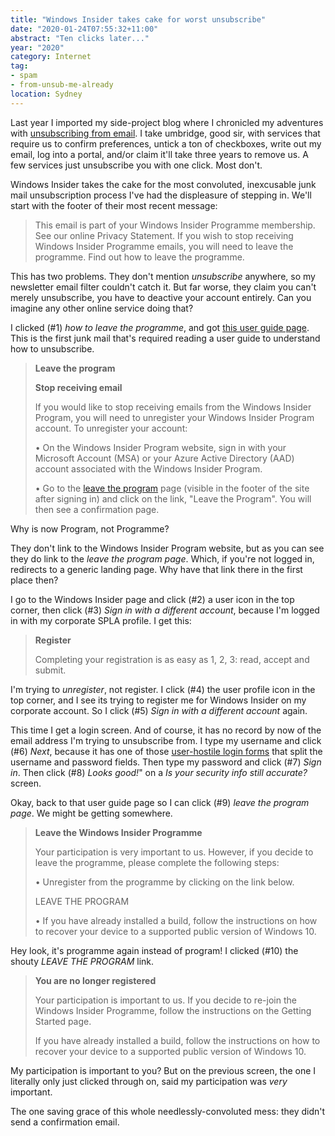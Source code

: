 ```yaml
---
title: "Windows Insider takes cake for worst unsubscribe"
date: "2020-01-24T07:55:32+11:00"
abstract: "Ten clicks later..."
year: "2020"
category: Internet
tag:
- spam
- from-unsub-me-already
location: Sydney
---
```

Last year I imported my side-project blog where I chronicled my adventures with [unsubscribing from email](https://rubenerd.com/tag/from-unsub-me-already/). I take umbridge, good sir, with services that require us to confirm preferences, untick a ton of checkboxes, write out my email, log into a portal, and/or claim it'll take three years to remove us. A few services just unsubscribe you with one click. Most don't.

Windows Insider takes the cake for the most convoluted, inexcusable junk mail unsubscription process I've had the displeasure of stepping in. We'll start with the footer of their most recent message: 

> This email is part of your Windows Insider Programme membership. See our online Privacy Statement. If you wish to stop receiving Windows Insider Programme emails, you will need to leave the programme. Find out how to leave the programme.

This has two problems. They don't mention *unsubscribe* anywhere, so my newsletter email filter couldn't catch it. But far worse, they claim you can't merely unsubscribe, you have to deactive your account entirely. Can you imagine any other online service doing that?

I clicked (#1) *how to leave the programme*, and got [this user guide page](https://insider.windows.com/en-gb/how-to-pc/?utm_source=FRUSTRATED-PERSON&utm_medium=FRUSTRATED-PERSONemail&utm_campaign=FRUSTRATED-PERSON&utm_content=WIP_Footer_Leave#leave-the-program). This is the first junk mail that's required reading a user guide to understand how to unsubscribe.

> **Leave the program**
> 
> **Stop receiving email**
> 
> If you would like to stop receiving emails from the Windows Insider Program, you will need to unregister your Windows Insider Program account. To unregister your account:
> 
> • On the Windows Insider Program website, sign in with your Microsoft Account (MSA) or your Azure Active Directory (AAD) account associated with the Windows Insider Program.
> 
> • Go to the [leave the program](https://insider.windows.com/en-gb/leave-program/) page (visible in the footer of the site after signing in) and click on the link, "Leave the Program". You will then see a confirmation page.

Why is now Program, not Programme?

They don't link to the Windows Insider Program website, but as you can see they do link to the *leave the program page*. Which, if you're not logged in, redirects to a generic landing page. Why have that link there in the first place then?

I go to the Windows Insider page and click (#2) a user icon in the top corner, then click (#3) *Sign in with a different account*, because I'm logged in with my corporate SPLA profile. I get this:

> **Register**
> 
> Completing your registration is as easy as 1, 2, 3: read, accept and submit.

I'm trying to *unregister*, not register. I click (#4) the user profile icon in the top corner, and I see its trying to register me for Windows Insider on my corporate account. So I click (#5) *Sign in with a different account* again.

This time I get a login screen. And of course, it has no record by now of the email address I'm trying to unsubscribe from. I type my username and click (#6) *Next*, because it has one of those [user-hostile login forms](https://rubenerd.com/enter-username-hit-button-enter-password/) that split the username and password fields. Then type my password and click (#7) *Sign in*. Then click (#8) *Looks good!*" on a *Is your security info still accurate?* screen.

Okay, back to that user guide page so I can click (#9) *leave the program page*. We might be getting somewhere.

> **Leave the Windows Insider Programme**
> 
> Your participation is very important to us. However, if you decide to leave the programme, please complete the following steps:
> 
> • Unregister from the programme by clicking on the link below.
> 
> LEAVE THE PROGRAM
> 
> • If you have already installed a build, follow the instructions on how to recover your device to a supported public version of Windows 10.
> 

Hey look, it's programme again instead of program! I clicked (#10) the shouty *LEAVE THE PROGRAM* link.

> **You are no longer registered**
> 
> Your participation is important to us. If you decide to re-join the Windows Insider Programme, follow the instructions on the Getting Started page.
> 
> If you have already installed a build, follow the instructions on how to recover your device to a supported public version of Windows 10.

My participation is important to you? But on the previous screen, the one I literally only just clicked through on, said my participation was *very* important.

The one saving grace of this whole needlessly-convoluted mess: they didn't send a confirmation email.

